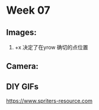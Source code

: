 # Week 07

## Images:
1. +x 决定了在yrow 确切的点位置

## Camera:

## DIY GIFs
https://www.spriters-resource.com 